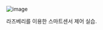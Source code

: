 ![image](https://github.com/Songwon93/Raspberrypy_kit/assets/154478979/2cbf6d2d-200a-4a36-90d9-b13fa4aa0a26)

라즈베리를 이용한 스마트센서 제어 실습.
